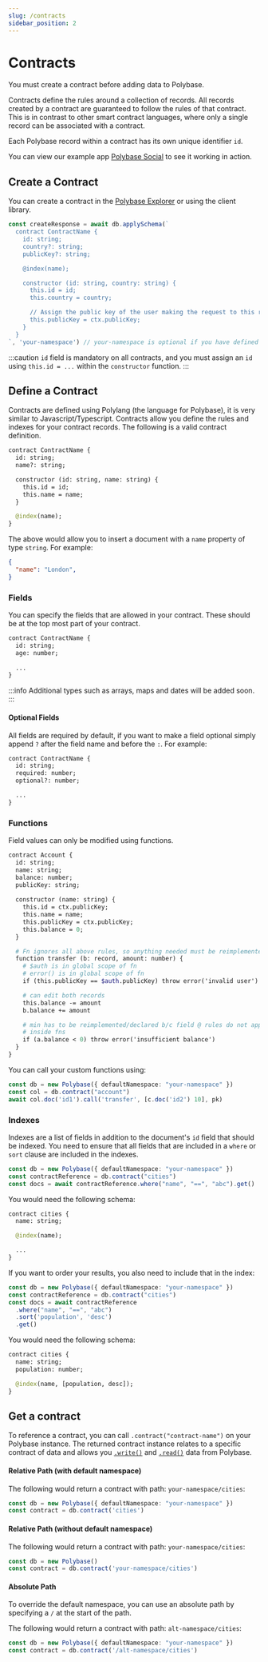 ```yaml
---
slug: /contracts
sidebar_position: 2
---
```


# Contracts

You must create a contract before adding data to Polybase. 

Contracts define the rules around a collection of records. All records created by a contract are guaranteed to follow the rules of that contract. This is in contrast to other smart contract languages, where only a single record can be associated with a contract.

Each Polybase record within a contract has its own unique identifier `id`.

You can view our example app [Polybase Social](https://social.testnet.polybase.xyz) to see it working in action.

## Create a Contract

You can create a contract in the [Polybase Explorer](https://explorer.testnet.polybase.xyz) or using the client library.

```ts
const createResponse = await db.applySchema(`
  contract ContractName {
    id: string;
    country?: string;
    publicKey?: string;

    @index(name);

    constructor (id: string, country: string) {
      this.id = id;
      this.country = country;

      // Assign the public key of the user making the request to this record
      this.publicKey = ctx.publicKey;
    }
  }
`, 'your-namespace') // your-namespace is optional if you have defined a default namespace
```

:::caution
`id` field is mandatory on all contracts, and you must assign an `id` using `this.id = ...` within the `constructor` function.
:::

## Define a Contract

Contracts are defined using Polylang (the language for Polybase), it is very similar to Javascript/Typescript. Contracts allow you define the rules and indexes for your contract records. The following is a valid contract definition.

```graphql
contract ContractName {
  id: string;
  name?: string;

  constructor (id: string, name: string) {
    this.id = id;
    this.name = name;
  }

  @index(name);
}
```

The above would allow you to insert a document with a `name` property of type `string`. For example:

```json
{
  "name": "London",
}
```


### Fields

You can specify the fields that are allowed in your contract. These should be at the top most part of your contract.

```graphql
contract ContractName {
  id: string;
  age: number;
  
  ...
}
```

:::info
Additional types such as arrays, maps and dates will be added soon.
:::

#### Optional Fields

All fields are required by default, if you want to make a field optional simply append `?` after the field name and before the `:`. For example:

```graphql
contract ContractName {
  id: string;
  required: number;
  optional?: number;

  ...
}
```

### Functions

Field values can only be modified using functions.


```graphql
contract Account {
  id: string;
  name: string;
  balance: number;
  publicKey: string;
  
  constructor (name: string) {
    this.id = ctx.publicKey;
    this.name = name;
    this.publicKey = ctx.publicKey;
    this.balance = 0;
  }

  # Fn ignores all above rules, so anything needed must be reimplemented
  function transfer (b: record, amount: number) {
    # $auth is in global scope of fn
    # error() is in global scope of fn
    if (this.publicKey == $auth.publicKey) throw error('invalid user')

    # can edit both records
    this.balance -= amount
    b.balance += amount

    # min has to be reimplemented/declared b/c field @ rules do not apply
    # inside fns
    if (a.balance < 0) throw error('insufficient balance')
  }
}
```

You can call your custom functions using:

```ts
const db = new Polybase({ defaultNamespace: "your-namespace" })
const col = db.contract("account")
await col.doc('id1').call('transfer', [c.doc('id2') 10], pk)
```


### Indexes

Indexes are a list of fields in addition to the document's `id` field that should be indexed. You need to ensure that all fields that are included in a `where` or `sort` clause are included in the indexes.

```ts
const db = new Polybase({ defaultNamespace: "your-namespace" })
const contractReference = db.contract("cities")
const docs = await contractReference.where("name", "==", "abc").get()
```

You would need the following schema:

```graphql
contract cities {
  name: string;

  @index(name);

  ...
}
```

If you want to order your results, you also need to include that in the index:

```ts
const db = new Polybase({ defaultNamespace: "your-namespace" })
const contractReference = db.contract("cities")
const docs = await contractReference
  .where("name", "==", "abc")
  .sort('population', 'desc')
  .get()
```

You would need the following schema:


```graphql
contract cities {
  name: string;
  population: number;

  @index(name, [population, desc]);
}
```


## Get a contract

To reference a contract, you can call `.contract("contract-name")` on your Polybase instance. The returned contract instance relates to a specific contract of data and allows you [`.write()`](/write) and [`.read()`](/read) data from Polybase.


#### Relative Path (with default namespace)

The following would return a contract with path: `your-namespace/cities`:

```ts
const db = new Polybase({ defaultNamespace: "your-namespace" })
const contract = db.contract('cities')
```

#### Relative Path (without default namespace)

The following would return a contract with path: `your-namespace/cities`:

```ts
const db = new Polybase()
const contract = db.contract('your-namespace/cities')
```

#### Absolute Path

To override the default namespace, you can use an absolute path by specifying a `/` at the start of the path. 

The following would return a contract with path: `alt-namespace/cities`:

```ts
const db = new Polybase({ defaultNamespace: "your-namespace" })
const contract = db.contract('/alt-namespace/cities')
```

